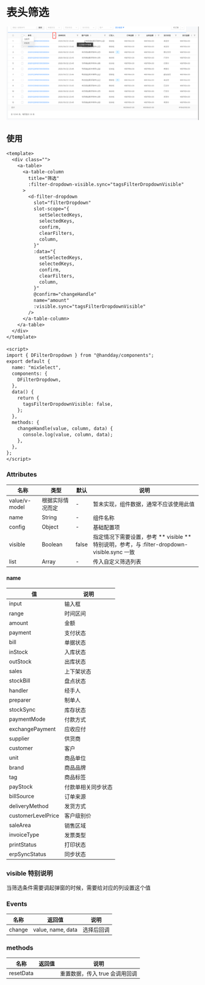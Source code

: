 # 表头筛选

![img.png](../_media/filter-box.png)

## 使用

```vue
<template>
  <div class="">
    <a-table>
      <a-table-column
        title="筛选"
        :filter-dropdown-visible.sync="tagsFilterDropdownVisible"
      >
        <d-filter-dropdown
          slot="filterDropdown"
          slot-scope="{
            setSelectedKeys,
            selectedKeys,
            confirm,
            clearFilters,
            column,
          }"
          :data="{
            setSelectedKeys,
            selectedKeys,
            confirm,
            clearFilters,
            column,
          }"
          @confirm="changeHandle"
          name="amount"
          :visible.sync="tagsFilterDropdownVisible"
        />
      </a-table-column>
    </a-table>
  </div>
</template>

<script>
import { DFilterDropdown } from "@handday/components";
export default {
  name: "mixSelect",
  components: {
    DFilterDropdown,
  },
  data() {
    return {
      tagsFilterDropdownVisible: false,
    };
  },
  methods: {
    changeHandle(value, column, data) {
      console.log(value, column, data);
    },
  },
};
</script>
```

### Attributes

| 名称          | 类型             | 默认  | 说明                                                                                         |
| ------------- | ---------------- | ----- | -------------------------------------------------------------------------------------------- |
| value/v-model | 根据实际情况而定 | -     | 暂未实现，组件数据，通常不应该使用此值                                                       |
| name          | String           | -     | 组件名称                                                                                     |
| config        | Object           | -     | 基础配置项                                                                                   |
| visible       | Boolean          | false | 指定情况下需要设置，参考 ** visible ** 特别说明，参考，与 :filter-dropdown-visible.sync 一致 |
| list          | Array            | -     | 传入自定义筛选列表                                                                           |

#### name

| 值                 | 说明               |
| ------------------ | ------------------ |
| input              | 输入框             |
| range              | 时间区间           |
| amount             | 金额               |
| payment            | 支付状态           |
| bill               | 单据状态           |
| inStock            | 入库状态           |
| outStock           | 出库状态           |
| sales              | 上下架状态         |
| stockBill          | 盘点状态           |
| handler            | 经手人             |
| preparer           | 制单人             |
| stockSync          | 库存状态           |
| paymentMode        | 付款方式           |
| exchangePayment    | 应收应付           |
| supplier           | 供货商             |
| customer           | 客户               |
| unit               | 商品单位           |
| brand              | 商品品牌           |
| tag                | 商品标签           |
| payStock           | 付款单相关同步状态   |
| billSource         | 订单来源           |
| deliveryMethod     | 发货方式           |
| customerLevelPrice | 客户级别价         |
| saleArea           | 销售区域           |
| invoiceType        | 发票类型           |
| printStatus        | 打印状态           |
| erpSyncStatus      | 同步状态           |

### visible 特别说明

当筛选条件需要调起弹窗的时候，需要给对应的列设置这个值

### Events

| 名称   | 返回值            | 说明       |
| ------ | ----------------- | ---------- |
| change | value, name, data | 选择后回调 |

### methods

| 名称      | 返回值 | 说明                           |
| --------- | ------ | ------------------------------ |
| resetData |        | 重置数据，传入 true 会调用回调 |
